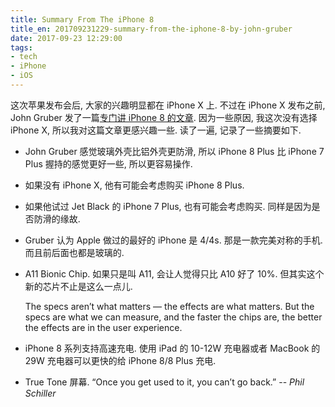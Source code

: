 ```yaml
---
title: Summary From The iPhone 8
title_en: 201709231229-summary-from-the-iphone-8-by-john-gruber
date: 2017-09-23 12:29:00
tags:
- tech
- iPhone
- iOS
---
```


这次苹果发布会后, 大家的兴趣明显都在 iPhone X 上. 不过在 iPhone X 发布之前, John Gruber 发了一篇[专门讲 iPhone 8 的文章](https://daringfireball.net/2017/09/the_iphones_8). 因为一些原因, 我这次没有选择 iPhone X, 所以我对这篇文章更感兴趣一些. 读了一遍, 记录了一些摘要如下.

-  John Gruber 感觉玻璃外壳比铝外壳更防滑, 所以 iPhone 8 Plus 比 iPhone 7 Plus 握持的感觉更好一些, 所以更容易操作.
- 如果没有 iPhone X, 他有可能会考虑购买 iPhone 8 Plus.
- 如果他试过 Jet Black 的 iPhone 7 Plus, 也有可能会考虑购买. 同样是因为是否防滑的缘故.
- Gruber 认为 Apple 做过的最好的 iPhone 是 4/4s. 那是一款完美对称的手机. 而且前后面也都是玻璃的.
- A11 Bionic Chip. 如果只是叫 A11, 会让人觉得只比 A10 好了 10%. 但其实这个新的芯片不止是这么一点儿.
    
    The specs aren’t what matters — the effects are what matters. But the specs are what we can measure, and the faster the chips are, the better the effects are in the user experience.
- iPhone 8 系列支持高速充电. 使用 iPad 的 10-12W 充电器或者 MacBook 的 29W 充电器可以更快的给 iPhone 8/8 Plus 充电.
- True Tone 屏幕. “Once you get used to it, you can’t go back.”  -- *Phil Schiller*


